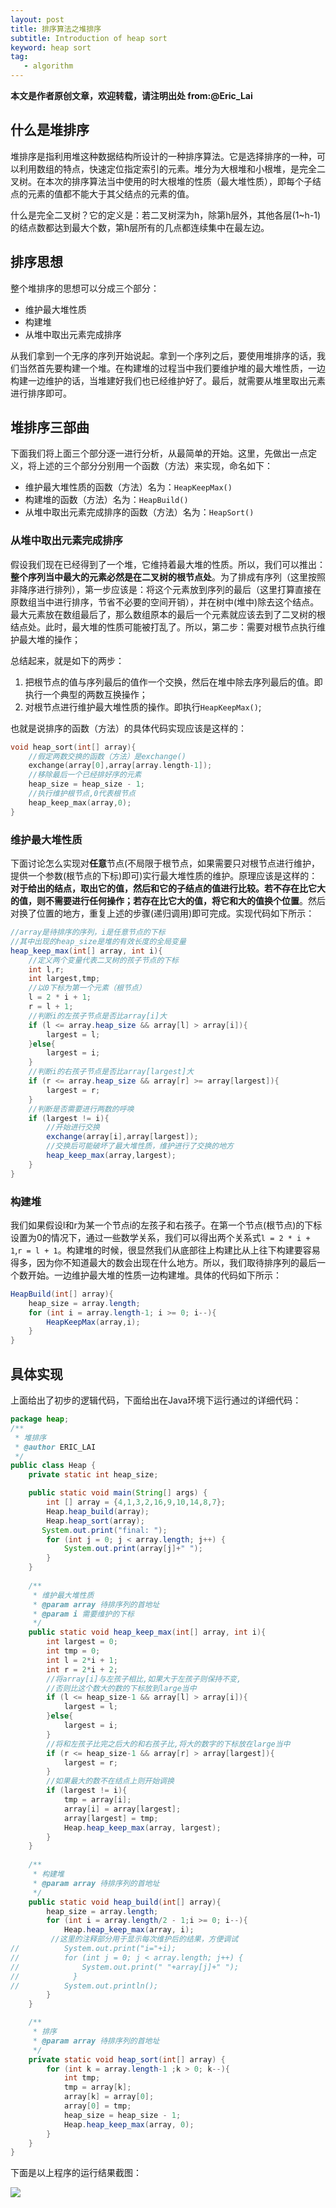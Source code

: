 ```yaml
---
layout: post
title: 排序算法之堆排序
subtitle: Introduction of heap sort
keyword: heap sort
tag:
   - algorithm
---
```


**本文是作者原创文章，欢迎转载，请注明出处 from:@Eric_Lai**

## 什么是堆排序

堆排序是指利用堆这种数据结构所设计的一种排序算法。它是选择排序的一种，可以利用数组的特点，快速定位指定索引的元素。堆分为大根堆和小根堆，是完全二叉树。在本次的排序算法当中使用的时大根堆的性质（最大堆性质），即每个子结点的元素的值都不能大于其父结点的元素的值。

什么是完全二叉树？它的定义是：若二叉树深为h，除第h层外，其他各层(1~h-1)的结点数都达到最大个数，第h层所有的几点都连续集中在最左边。

## 排序思想

整个堆排序的思想可以分成三个部分：

- 维护最大堆性质
- 构建堆
- 从堆中取出元素完成排序

从我们拿到一个无序的序列开始说起。拿到一个序列之后，要使用堆排序的话，我们当然首先要构建一个堆。在构建堆的过程当中我们要维护堆的最大堆性质，一边构建一边维护的话，当堆建好我们也已经维护好了。最后，就需要从堆里取出元素进行排序即可。

## 堆排序三部曲

下面我们将上面三个部分逐一进行分析，从最简单的开始。这里，先做出一点定义，将上述的三个部分分别用一个函数（方法）来实现，命名如下：

- 维护最大堆性质的函数（方法）名为：``HeapKeepMax()``
- 构建堆的函数（方法）名为：``HeapBuild()``
- 从堆中取出元素完成排序的函数（方法）名为：``HeapSort()``

### 从堆中取出元素完成排序

假设我们现在已经得到了一个堆，它维持着最大堆的性质。所以，我们可以推出：**整个序列当中最大的元素必然是在二叉树的根节点处**。为了排成有序列（这里按照非降序进行排列），第一步应该是：将这个元素放到序列的最后（这里打算直接在原数组当中进行排序，节省不必要的空间开销），并在树中(堆中)除去这个结点。最大元素放在数组最后了，那么数组原本的最后一个元素就应该去到了二叉树的根结点处。此时，最大堆的性质可能被打乱了。所以，第二步：需要对根节点执行维护最大堆的操作；

总结起来，就是如下的两步：

1. 把根节点的值与序列最后的值作一个交换，然后在堆中除去序列最后的值。即执行一个典型的两数互换操作；
2. 对根节点进行维护最大堆性质的操作。即执行``HeapKeepMax()``;

也就是说排序的函数（方法）的具体代码实现应该是这样的：

```C
void heap_sort(int[] array){
	//假定两数交换的函数（方法）是exchange()
	exchange(array[0],array[array.length-1]);
	//移除最后一个已经排好序的元素
	heap_size = heap_size - 1;
	//执行维护根节点,0代表根节点
	heap_keep_max(array,0);
}
```

### 维护最大堆性质

下面讨论怎么实现对**任意**节点(不局限于根节点，如果需要只对根节点进行维护，提供一个参数(根节点的下标)即可)实行最大堆性质的维护。原理应该是这样的：**对于给出的结点，取出它的值，然后和它的子结点的值进行比较。若不存在比它大的值，则不需要进行任何操作；若存在比它大的值，将它和大的值换个位置**。然后对换了位置的地方，重复上述的步骤(递归调用)即可完成。实现代码如下所示：

```java
//array是待排序的序列，i是任意节点的下标
//其中出现的heap_size是堆的有效长度的全局变量
heap_keep_max(int[] array, int i){
	//定义两个变量代表二叉树的孩子节点的下标
	int l,r;
	int largest,tmp;
	//以0下标为第一个元素（根节点）
	l = 2 * i + 1;
	r = l + 1;
	//判断i的左孩子节点是否比array[i]大
	if (l <= array.heap_size && array[l] > array[i]){
		largest = l;
	}else{
		largest = i;
	}
	//判断i的右孩子节点是否比array[largest]大
	if (r <= array.heap_size && array[r] >= array[largest]){
		largest = r;
	}
	//判断是否需要进行两数的呼唤
	if (largest != i){
		//开始进行交换
		exchange(array[i],array[largest]);
		//交换后可能破坏了最大堆性质，维护进行了交换的地方
		heap_keep_max(array,largest);
	}
}
```

### 构建堆

我们如果假设l和r为某一个节点i的左孩子和右孩子。在第一个节点(根节点)的下标设置为0的情况下，通过一些数学关系，我们可以得出两个关系式```l = 2 * i + 1```,```r = l + 1```。构建堆的时候，很显然我们从底部往上构建比从上往下构建要容易得多，因为你不知道最大的数会出现在什么地方。所以，我们取待排序列的最后一个数开始。一边维护最大堆的性质一边构建堆。具体的代码如下所示：

```java
HeapBuild(int[] array){
	heap_size = array.length;
	for (int i = array.length-1; i >= 0; i--){
		HeapKeepMax(array,i);
	}
}
```

## 具体实现
上面给出了初步的逻辑代码，下面给出在Java环境下运行通过的详细代码：

```java
package heap;
/**
 * 堆排序
 * @author ERIC_LAI
 */
public class Heap {
    private static int heap_size;

    public static void main(String[] args) {
        int [] array = {4,1,3,2,16,9,10,14,8,7};
        Heap.heap_build(array);
        Heap.heap_sort(array);       
       System.out.print("final: ");
        for (int j = 0; j < array.length; j++) {
            System.out.print(array[j]+" ");
        }
    }
    
    /**
     * 维护最大堆性质
     * @param array 待排序列的首地址
     * @param i 需要维护的下标
     */
    public static void heap_keep_max(int[] array, int i){
        int largest = 0;
        int tmp = 0;
        int l = 2*i + 1;
        int r = 2*i + 2;
        //将array[i]与左孩子相比,如果大于左孩子则保持不变,
        //否则比这个数大的数的下标放到large当中
        if (l <= heap_size-1 && array[l] > array[i]){
            largest = l;
        }else{
            largest = i;
        }
        //将和左孩子比完之后大的和右孩子比,将大的数字的下标放在large当中
        if (r <= heap_size-1 && array[r] > array[largest]){
            largest = r;
        }
        //如果最大的数不在结点上则开始调换
        if (largest != i){
            tmp = array[i];
            array[i] = array[largest];
            array[largest] = tmp;
            Heap.heap_keep_max(array, largest);
        }
    }
    
    /**
     * 构建堆
     * @param array 待排序列的首地址
     */
    public static void heap_build(int[] array){
        heap_size = array.length;
        for (int i = array.length/2 - 1;i >= 0; i--){
            Heap.heap_keep_max(array, i);
		 //这里的注释部分用于显示每次维护后的结果，方便调试
//          System.out.print("i="+i);
//          for (int j = 0; j < array.length; j++) {
//              System.out.print(" "+array[j]+" ");
//            }
//          System.out.println();
        }
    }

	/**
     * 排序
     * @param array 待排序列的首地址
     */
    private static void heap_sort(int[] array) {
        for (int k = array.length-1 ;k > 0; k--){
            int tmp;
            tmp = array[k];
            array[k] = array[0];
            array[0] = tmp;
            heap_size = heap_size - 1;
            Heap.heap_keep_max(array, 0);
        }
    }
}

```
下面是以上程序的运行结果截图：

<img src="/images/heap_sort.png"/>